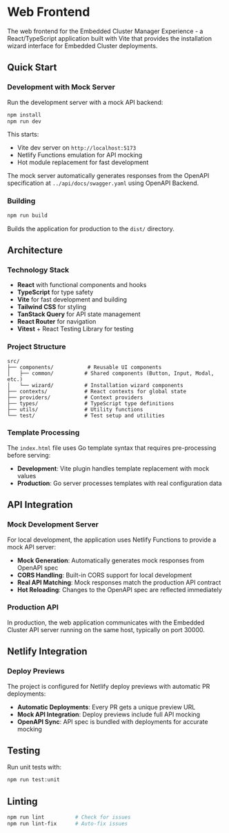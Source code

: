 # Web Frontend

The web frontend for the Embedded Cluster Manager Experience - a React/TypeScript application built with Vite that provides the installation wizard interface for Embedded Cluster deployments.

## Quick Start

### Development with Mock Server

Run the development server with a mock API backend:

```bash
npm install
npm run dev
```

This starts:
- Vite dev server on `http://localhost:5173`
- Netlify Functions emulation for API mocking
- Hot module replacement for fast development

The mock server automatically generates responses from the OpenAPI specification at `../api/docs/swagger.yaml` using OpenAPI Backend.

### Building

```bash
npm run build
```

Builds the application for production to the `dist/` directory.

## Architecture

### Technology Stack

- **React** with functional components and hooks
- **TypeScript** for type safety
- **Vite** for fast development and building
- **Tailwind CSS** for styling
- **TanStack Query** for API state management
- **React Router** for navigation
- **Vitest** + React Testing Library for testing

### Project Structure

```
src/
├── components/           # Reusable UI components
│   ├── common/          # Shared components (Button, Input, Modal, etc.)
│   └── wizard/          # Installation wizard components
├── contexts/            # React contexts for global state
├── providers/           # Context providers
├── types/               # TypeScript type definitions
├── utils/               # Utility functions
└── test/                # Test setup and utilities
```

### Template Processing

The `index.html` file uses Go template syntax that requires pre-processing before serving:

- **Development**: Vite plugin handles template replacement with mock values
- **Production**: Go server processes templates with real configuration data

## API Integration

### Mock Development Server

For local development, the application uses Netlify Functions to provide a mock API server:

- **Mock Generation**: Automatically generates mock responses from OpenAPI spec
- **CORS Handling**: Built-in CORS support for local development
- **Real API Matching**: Mock responses match the production API contract
- **Hot Reloading**: Changes to the OpenAPI spec are reflected immediately

### Production API

In production, the web application communicates with the Embedded Cluster API server running on the same host, typically on port 30000.

## Netlify Integration

### Deploy Previews

The project is configured for Netlify deploy previews with automatic PR deployments:

- **Automatic Deployments**: Every PR gets a unique preview URL
- **Mock API Integration**: Deploy previews include full API mocking
- **OpenAPI Sync**: API spec is bundled with deployments for accurate mocking

## Testing

Run unit tests with:

```bash
npm run test:unit
```

## Linting

```bash
npm run lint          # Check for issues
npm run lint-fix      # Auto-fix issues
```
